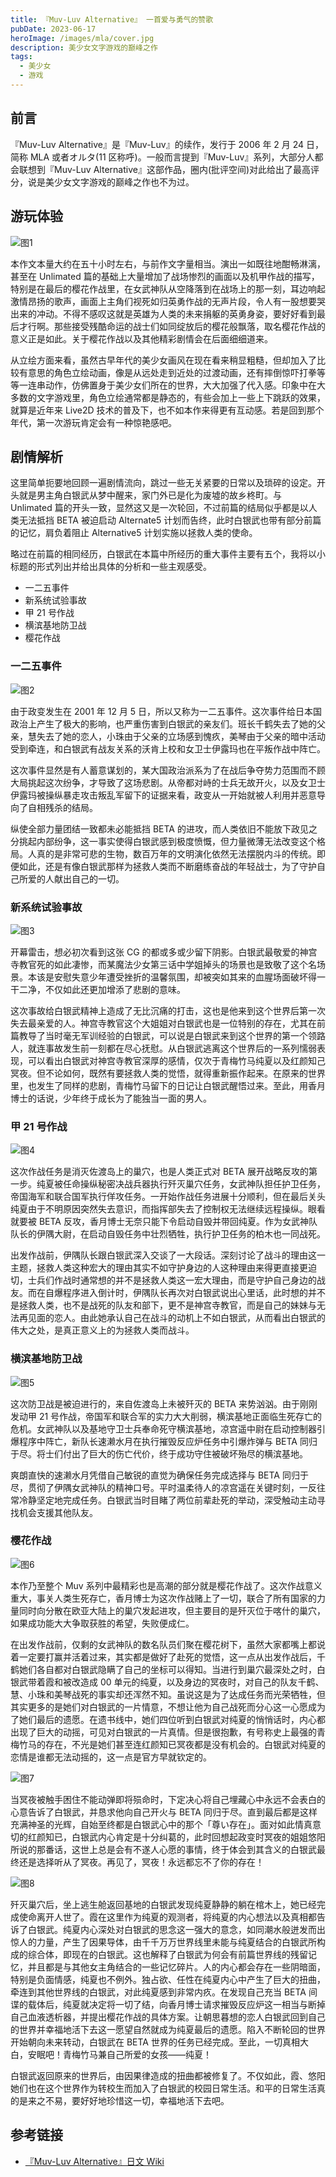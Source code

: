 ```yaml
---
title: 『Muv-Luv Alternative』 一首爱与勇气的赞歌
pubDate: 2023-06-17
heroImage: /images/mla/cover.jpg
description: 美少女文字游戏的巅峰之作
tags:
  - 美少女
  - 游戏
---
```


## 前言

『Muv-Luv Alternative』是『Muv-Luv』的续作，发行于 2006 年 2 月 24 日，简称 MLA 或者オルタ(11 区称呼)。一般而言提到『Muv-Luv』系列，大部分人都会联想到『Muv-Luv Alternative』这部作品，圈内(批评空间)对此给出了最高评分，说是美少女文字游戏的巅峰之作也不为过。

## 游玩体验

![图1](/images/mla/1.jpg)

本作文本量大约在五十小时左右，与前作文字量相当。演出一如既往地酣畅淋漓，甚至在 Unlimated 篇的基础上大量增加了战场惨烈的画面以及机甲作战的描写，特别是在最后的樱花作战里，在女武神队从空降落到在战场上的那一刻，耳边响起激情昂扬的歌声，画面上主角们视死如归英勇作战的无声片段，令人有一股想要哭出来的冲动。不得不感叹这就是英雄为人类的未来捐躯的英勇身姿，要好好看到最后才行啊。那些接受残酷命运的战士们如同绽放后的樱花般飘落，取名樱花作战的意义正是如此。关于樱花作战以及其他精彩剧情会在后面细细道来。

从立绘方面来看，虽然古早年代的美少女画风在现在看来稍显粗糙，但却加入了比较有意思的角色立绘动画，像是从远处走到近处的过渡动画，还有摔倒惊吓打拳等等一连串动作，仿佛置身于美少女们所在的世界，大大加强了代入感。印象中在大多数的文字游戏里，角色立绘通常都是静态的，有些会加上一些上下跳跃的效果，就算是近年来 Live2D 技术的普及下，也不如本作来得更有互动感。若是回到那个年代，第一次游玩肯定会有一种惊艳感吧。

## 剧情解析

这里简单扼要地回顾一遍剧情流向，跳过一些无关紧要的日常以及琐碎的设定。开头就是男主角白银武从梦中醒来，家门外已是化为废墟的故乡柊町。与 Unlimated 篇的开头一致，显然这又是一次轮回，不过前篇的结局似乎都是以人类无法抵挡 BETA 被迫启动 Alternate5 计划而告终，此时白银武也带有部分前篇的记忆，肩负着阻止 Alternative5 计划实施以拯救人类的使命。

略过在前篇的相同经历，白银武在本篇中所经历的重大事件主要有五个，我将以小标题的形式列出并给出具体的分析和一些主观感受。

- 一二五事件
- 新系统试验事故
- 甲 21 号作战
- 横滨基地防卫战
- 樱花作战

### 一二五事件

![图2](/images/mla/2.jpg)

由于政变发生在 2001 年 12 月 5 日，所以又称为一二五事件。这次事件给日本国政治上产生了极大的影响，也严重伤害到白银武的亲友们。班长千鹤失去了她的父亲，慧失去了她的恋人，小珠由于父亲的立场感到愧疚，美琴由于父亲的暗中活动受到牵连，和白银武有战友关系的沃肯上校和女卫士伊露玛也在平叛作战中阵亡。

这次事件显然是有人蓄意谋划的，某大国政治派系为了在战后争夺势力范围而不顾大局挑起这次纷争，才导致了这场悲剧。从帝都对峙的士兵无故开火，以及女卫士伊露玛被操纵暴走攻击叛乱军留下的证据来看，政变从一开始就被人利用并恶意导向了自相残杀的结局。

纵使全部力量团结一致都未必能抵挡 BETA 的进攻，而人类依旧不能放下政见之分挑起内部纷争，这一事实使得白银武感到极度愤慨，但力量微薄无法改变这个格局。人真的是非常可悲的生物，数百万年的文明演化依然无法摆脱内斗的传统。即便如此，还是有像白银武那样为拯救人类而不断磨练奋战的年轻战士，为了守护自己所爱的人献出自己的一切。

### 新系统试验事故

![图3](/images/mla/3.jpg)

开幕雷击，想必初次看到这张 CG 的都或多或少留下阴影。白银武最敬爱的神宫寺教官死的如此凄惨，而某魔法少女第三话中学姐掉头的场景也是致敬了这个名场景。本该是安慰失意少年遭受挫折的温馨氛围，却被突如其来的血腥场面破坏得一干二净，不仅如此还更加增添了悲剧的意味。

这次事故给白银武精神上造成了无比沉痛的打击，这也是他来到这个世界后第一次失去最亲爱的人。神宫寺教官这个大姐姐对白银武也是一位特别的存在，尤其在前篇教导了当时毫无军训经验的白银武，可以说是白银武来到这个世界的第一个领路人，就连事故发生前一刻都在尽心抚慰。从白银武逃离这个世界后的一系列懦弱表现，可以看出白银武对神宫寺教官深厚的感情，仅次于青梅竹马纯夏以及红颜知己冥夜。但不论如何，既然有要拯救人类的觉悟，就得重新振作起来。在原来的世界里，也发生了同样的悲剧，青梅竹马留下的日记让白银武醒悟过来。至此，用香月博士的话说，少年终于成长为了能独当一面的男人。

### 甲 21 号作战

![图4](/images/mla/4.jpg)

这次作战任务是消灭佐渡岛上的巢穴，也是人类正式对 BETA 展开战略反攻的第一步。纯夏被任命操纵秘密决战兵器执行歼灭巢穴任务，女武神队担任护卫任务，帝国海军和联合国军执行佯攻任务。一开始作战任务进展十分顺利，但在最后关头纯夏由于不明原因突然失去意识，而指挥部失去了控制权无法继续远程操纵。眼看就要被 BETA 反攻，香月博士无奈只能下令启动自毁并带回纯夏。作为女武神队队长的伊隅大尉，在启动自毁任务中壮烈牺牲，执行护卫任务的柏木也一同战死。

出发作战前，伊隅队长跟白银武深入交谈了一大段话。深刻讨论了战斗的理由这一主题，拯救人类这种宏大的理由其实不如守护身边的人这种理由来得更直接更迫切，士兵们作战时通常想的并不是拯救人类这一宏大理由，而是守护自己身边的战友。而在自爆程序进入倒计时，伊隅队长再次对白银武说出心里话，此时想的并不是拯救人类，也不是战死的队友和部下，更不是神宫寺教官，而是自己的妹妹与无法再见面的恋人。由此她承认自己在战斗的动机上不如白银武，从而看出白银武的伟大之处，是真正意义上的为拯救人类而战斗。

### 横滨基地防卫战

![图5](/images/mla/5.jpg)

这次防卫战是被迫进行的，来自佐渡岛上未被歼灭的 BETA 来势汹汹。由于刚刚发动甲 21 号作战，帝国军和联合军的实力大大削弱，横滨基地正面临生死存亡的危机。女武神队以及基地守卫士兵奉命死守横滨基地，凉宫遥中尉在启动控制器引爆程序中阵亡，新队长速濑水月在执行摧毁反应炉任务中引爆炸弹与 BETA 同归于尽。将士们付出了巨大的伤亡代价，终于成功守住被破坏殆尽的横滨基地。

爽朗直快的速濑水月凭借自己敏锐的直觉为确保任务完成选择与 BETA 同归于尽，贯彻了伊隅女武神队的精神口号。平时温柔待人的凉宫遥在关键时刻，一反往常冷静坚定地完成任务。白银武当时目睹了两位前辈赴死的举动，深受触动主动寻找机会支援其他队友。

### 樱花作战

![图6](/images/mla/6.jpg)

本作乃至整个 Muv 系列中最精彩也是高潮的部分就是樱花作战了。这次作战意义重大，事关人类生死存亡，香月博士为这次作战赌上了一切，联合了所有国家的力量同时向分散在欧亚大陆上的巢穴发起进攻，但主要目的是歼灭位于喀什的巢穴，如果成功能大大争取获胜的希望，失败便成仁。

在出发作战前，仅剩的女武神队的数名队员们聚在樱花树下，虽然大家都嘴上都说着一定要打赢并活着过来，其实都是做好了赴死的觉悟，这一点从出发作战后，千鹤她们各自都对白银武隐瞒了自己的坐标可以得知。当进行到巢穴最深处之时，白银武带着霞和被改造成 00 单元的纯夏，以及身边的冥夜时，对自己的队友千鹤、慧、小珠和美琴战死的事实却还浑然不知。虽说这是为了达成任务而光荣牺牲，但其实更多的是她们对白银武的一片情意，不想让他为自己战死而分心这一心愿成为了她们最后的遗愿。在遗书线中，她们四位听到白银武对纯夏的悄悄话时，内心都出现了巨大的动摇，可见对白银武的一片真情。但是很抱歉，有号称史上最强的青梅竹马的存在，不光是她们甚至连红颜知已冥夜都是没有机会的。白银武对纯夏的恋情是谁都无法动摇的，这一点是官方早就钦定的。

![图7](/images/mla/7.jpg)

当冥夜被触手困住不能动弹即将殒命时，下定决心将自己埋藏心中永远不会表白的心意告诉了白银武，并恳求他向自己开火与 BETA 同归于尽。直到最后都是这样充满神圣的光辉，自始至终都是白银武心中的那个「尊い存在」。面对如此情真意切的红颜知已，白银武内心肯定是十分纠葛的，此时回想起政变时冥夜的姐姐悠阳所说的那番话，这世上总是会有不遂人心愿的事情，终于体会到其含义的白银武最终还是选择听从了冥夜。再见了，冥夜！永远都忘不了你的存在！

![图8](/images/mla/8.jpg)

歼灭巢穴后，坐上逃生舱返回基地的白银武发现纯夏静静的躺在棺木上，她已经完成使命离开人世了。霞在这里作为纯夏的观测者，将纯夏的内心想法以及真相都告诉了白银武。纯夏内心深处对白银武的思念这一强大的意念，如同潮水般迸发而出惊人的力量，产生了因果导体，由千千万万世界线里未能与纯夏结合的白银武所构成的综合体，即现在的白银武。这也解释了白银武为何会有前篇世界线的残留记忆，并且都是与其他女主角结合的一些记忆碎片。人的内心都会存在一些阴暗面，特别是负面情感，纯夏也不例外。独占欲、任性在纯夏内心中产生了巨大的扭曲，牵连到其他世界线的白银武，对此纯夏感到非常内疚。在发现自己充当 BETA 间谍的载体后，纯夏就决定将一切了结，向香月博士请求摧毁反应炉这一相当与断掉自己血液透析器，并提出樱花作战的具体方案。让朝思暮想的恋人白银武回到自己的世界并幸福地活下去这一愿望自然就成为纯夏最后的遗愿。陷入不断轮回的世界开始朝向未来转动，白银武在 BETA 世界的任务已经完成。至此，一切真相大白，安眠吧！青梅竹马兼自己所爱的女孩——纯夏！

白银武返回原来的世界后，由因果律造成的扭曲都被修复了。不仅如此，霞、悠阳她们也在这个世界作为转校生而加入了白银武的校园日常生活。和平的日常生活真的是来之不易，要好好地珍惜这一切，幸福地活下去吧。

## 参考链接

- [『Muv-Luv Alternative』日文 Wiki](https://ja.wikipedia.org/wiki/%E3%83%9E%E3%83%96%E3%83%A9%E3%83%B4_%E3%82%AA%E3%83%AB%E3%82%BF%E3%83%8D%E3%82%A4%E3%83%86%E3%82%A3%E3%83%B4)
